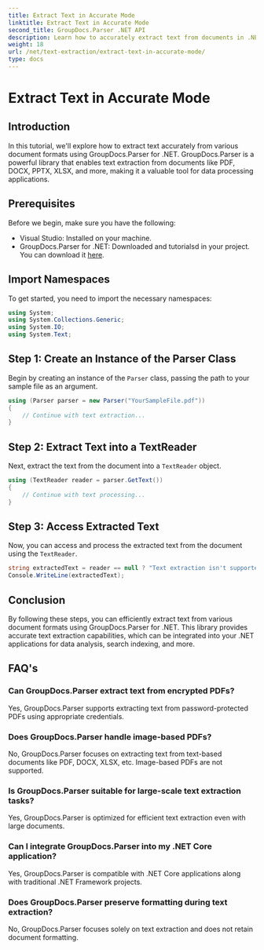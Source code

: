 ```yaml
---
title: Extract Text in Accurate Mode
linktitle: Extract Text in Accurate Mode
second_title: GroupDocs.Parser .NET API
description: Learn how to accurately extract text from documents in .NET using GroupDocs.Parser for seamless data processing.
weight: 18
url: /net/text-extraction/extract-text-in-accurate-mode/
type: docs
---
```

# Extract Text in Accurate Mode

## Introduction
In this tutorial, we'll explore how to extract text accurately from various document formats using GroupDocs.Parser for .NET. GroupDocs.Parser is a powerful library that enables text extraction from documents like PDF, DOCX, PPTX, XLSX, and more, making it a valuable tool for data processing applications.
## Prerequisites
Before we begin, make sure you have the following:
- Visual Studio: Installed on your machine.
- GroupDocs.Parser for .NET: Downloaded and tutorialsd in your project. You can download it [here](https://releases.groupdocs.com/parser/net/).

## Import Namespaces
To get started, you need to import the necessary namespaces:
```csharp
using System;
using System.Collections.Generic;
using System.IO;
using System.Text;
```
## Step 1: Create an Instance of the Parser Class
Begin by creating an instance of the `Parser` class, passing the path to your sample file as an argument.
```csharp
using (Parser parser = new Parser("YourSampleFile.pdf"))
{
    // Continue with text extraction...
}
```
## Step 2: Extract Text into a TextReader
Next, extract the text from the document into a `TextReader` object.
```csharp
using (TextReader reader = parser.GetText())
{
    // Continue with text processing...
}
```
## Step 3: Access Extracted Text
Now, you can access and process the extracted text from the document using the `TextReader`.
```csharp
string extractedText = reader == null ? "Text extraction isn't supported" : reader.ReadToEnd();
Console.WriteLine(extractedText);
```

## Conclusion
By following these steps, you can efficiently extract text from various document formats using GroupDocs.Parser for .NET. This library provides accurate text extraction capabilities, which can be integrated into your .NET applications for data analysis, search indexing, and more.

## FAQ's
### Can GroupDocs.Parser extract text from encrypted PDFs?
Yes, GroupDocs.Parser supports extracting text from password-protected PDFs using appropriate credentials.
### Does GroupDocs.Parser handle image-based PDFs?
No, GroupDocs.Parser focuses on extracting text from text-based documents like PDF, DOCX, XLSX, etc. Image-based PDFs are not supported.
### Is GroupDocs.Parser suitable for large-scale text extraction tasks?
Yes, GroupDocs.Parser is optimized for efficient text extraction even with large documents.
### Can I integrate GroupDocs.Parser into my .NET Core application?
Yes, GroupDocs.Parser is compatible with .NET Core applications along with traditional .NET Framework projects.
### Does GroupDocs.Parser preserve formatting during text extraction?
No, GroupDocs.Parser focuses solely on text extraction and does not retain document formatting.
